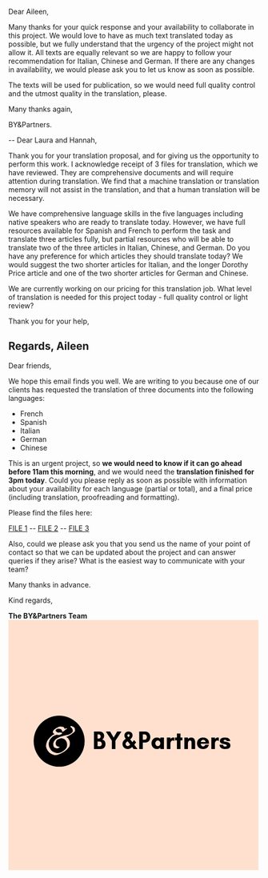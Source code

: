 Dear Aileen,

Many thanks for your quick response and your availability to collaborate in this project. We would love to have as much text translated today as possible, but we fully understand that the urgency of the project might not allow it. All texts are equally relevant so we are happy to follow your recommendation for Italian, Chinese and German. If there are any changes in availability, we would please ask you to let us know as soon as possible.

The texts will be used for publication, so we would need full quality control and the utmost quality in the translation, please.

Many thanks again,

BY&Partners.

--
Dear Laura and Hannah,

Thank you for your translation proposal, and for giving us the opportunity to perform this work. I acknowledge receipt of 3 files for translation, which we have reviewed.  They are comprehensive documents and will require attention during translation. We find that
 a machine translation or translation memory will not assist in the translation, and that a human translation will be necessary.  




We have comprehensive language skills in the five languages including native speakers who are ready to translate today. However, we have full resources available for Spanish and French to perform the task and translate three articles fully, but partial resources
 who will be able to translate two of the three articles in Italian, Chinese, and German. Do you have any preference for which articles they should translate today? We would suggest the two shorter articles for Italian, and the longer Dorothy Price article
 and one of the two shorter articles for German and Chinese.




We are currently working on our pricing for this translation job. What level of translation is needed for this project today - full quality control or light review?


Thank you for your help,

Regards,
Aileen
--
Dear friends,

We hope this email finds you well. We are writing to you because one of our clients has requested the translation of three documents into the following languages:

- French
- Spanish
- Italian
- German
- Chinese

This is an urgent project, so **we would need to know if it can go ahead before 11am this morning**, and we would need the **translation finished for 3pm today**. Could you please reply as soon as possible with information about your availability for each language (partial or total), and a final price (including translation, proofreading and formatting).

Please find the files here: 

[FILE 1](https://drive.google.com/open?id=1WSuZW6ITv9ZMuGIwgxlGq1agRAnTOdJC) -- [FILE 2](https://drive.google.com/open?id=1nKJ38emkiNsg-SjAGC60nvuyro_m8MC8) -- [FILE 3](https://drive.google.com/open?id=1STx3hLzOYfEmEgSA_wVgfPUrIHEr7tM6)

Also, could we please ask you that you send us the name of your point of contact so that we can be updated about the project and can answer queries if they arise? What is the easiest way to communicate with your team?


Many thanks in advance.

Kind regards,

**The BY&Partners Team**
![img](assets/collaborativetranslationlogo.png)


